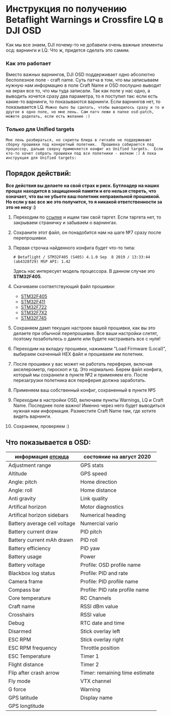 # Инструкция по получению Betaflight Warnings и Crossfire LQ в DJI OSD

Как мы все знаем, DJI почему-то не добавили очень важные элементы осд: варнинги и LQ. 
Что ж, придется сделать это самим.

### Как это работает

Вместо важных варнингов, DJI OSD поддерживает одно абсолютно бесполезное поле - craft name. 
Суть патча в том, что мы записываем нужную нам информацию в поле Craft Name и OSD послушно выводит на экран все то, что мы туда записали.
Так как поле у нас одно, а выводить хочется сразу два параметра, то я поступил так: если есть какие-то варнинги, то показываются варнинги. Если варнингов нет, то показывается LQ.
`Можно было бы сделать, чтобы выводилось сразу и то и другое в одно поле, но мне лень. Сам патч лежи в папке osd-patch, можете доделать, если есть желание :)`

### Только для Unified targets

`Мне лень разбираться, но скрипты блида в гитхабе не поддерживают сборку прошивки под конкретный полетник. 
Прошивка собирается под процессор, дальше сверху применяется конфиг из Unified targets. 
Если кто-то хочет собрать прошивки под все полетники - велком :) А пока инструкция для Unified targets:`


## Порядок действий:

**Все действия вы делаете на свой страх и риск. 
Бутлоадер на наших процах находится в защищенной памяти и его нельзя стереть, что означает, что вы не убьете ваш полетник неправильной прошивкой.
Но если у вас все же это получится, то я никакой ответственности за это не несу :)**

1. Переходим по [ссылке](https://github.com/betaflight/unified-targets/tree/master/configs/default) и ищем там свой таргет. 
Если таргета нет, то закрываем страничку и забываем о варнингах.

1. Сохраните этот файл, он понадобится нам на шаге №7 сразу после перепрошивки.

1. Первая строчка найденного конфига будет что-то типа:
   
    `# Betaflight / STM32F405 (S405) 4.1.0 Sep  8 2019 / 13:33:44 (ab4328f29) MSP API: 1.42`

    Здесь нас интересует модель процессора. В данном случае это **STM32F405**. 
    
1. Скачиваем соответствующий файл прошивки:
    * [STM32F405](/4.2.3_hex/betaflight_4.2.3_STM32F405_norevision.hex)
    * [STM32F411](/4.2.3_hex/betaflight_4.2.3_STM32F411_norevision.hex)
    * [STM32F722](/4.2.3_hex/betaflight_4.2.3_STM32F7X2_norevision.hex)
    * [STM32F7X2](/4.2.3_hex/betaflight_4.2.3_STM32F7X2_norevision.hex)
    * [STM32F745](/4.2.3_hex/betaflight_4.2.3_STM32F745_norevision.hex)

1. Сохраняем дамп текущих настроек вашей прошивки, как вы это делаете при обычной перепрошивке. Все ваши настройки слетят, поэтому позаботьтесь о дампе или будете настраивать все с нуля!

1. Переходим на вкладку прошивки, нажимаем "Load Firmware (Local)", выбираем скаченный HEX файл и прошиваем им полетник.

1. После прошивки у вас может не работать переферия, включая акселерометр, гироскоп и тд. Это нормально. 
Берем файл конфига, который мы сохранили в пункте №2 и применяем его. После перезагрузки полетника вся переферия должна заработать.

1. Применяем ваш собственный конфиг, сохраненный в пункте №5

1. Переходим в настройки OSD, включаем пункты Warnings, LQ и Craft Name. Последнее поле важно! Именно через него будет выводиться нужная нам информация. Разместите Craft Name там, где хотите видеть варнинги.

1. Сохраняем, проверяем :)

## Что показывается в OSD:
| информация [отсюда](https://oscarliang.com/dji-fpv-system-setup/) | состояние на август 2020       |
| ------------------------------------------------------------ | ------------------------------ |
| Adjustment range                                             | GPS stats                      |
| Altitude                                                     | GPS speed                      |
| Angle: pitch                                                 | Home direction                 |
| Angle: roll                                                  | Home distance                  |
| Anti gravity                                                 | Link quality                   |
| Artifical horizon                                            | Motor diagnostics              |
| Artifical horizon sidebars                                   | Numerical heading              |
| Battery average cell voltage                                 | Numercial vario                |
| Battery current draw                                         | PID pitch                      |
| Battery current mAh drawn                                    | PID roll                       |
| Battery efficiency                                           | PID yaw                        |
| Battery usage                                                | Power                          |
| Battery voltage                                              | Profile: OSD profile name      |
| Blackbox log status                                          | Profile: PID and rate          |
| Camera frame                                                 | Profile: PID profile name      |
| Compass bar                                                  | Profile: PID rate profile name |
| Core temperature                                             | RC Channels                    |
| Craft name                                                   | RSSI dBm value                 |
| Crosshairs                                                   | RSSI value                     |
| Debug                                                        | RTC date and time              |
| Disarmed                                                     | Stick overlay left             |
| ESC RPM                                                      | Stick overlay right            |
| ESC RPM frequency                                            | Throttle position              |
| ESC Temperature                                              | Timer 1                        |
| Flight distance                                              | Timer 2                        |
| Flip after crash arrow                                       | Timer: remaining time estimate |
| Fly mode                                                     | VTX channel                    |
| G force                                                      | Warning                        |
| GPS latitude                                                 | Display name                   |
| GPS longtitude                                               |                                |



